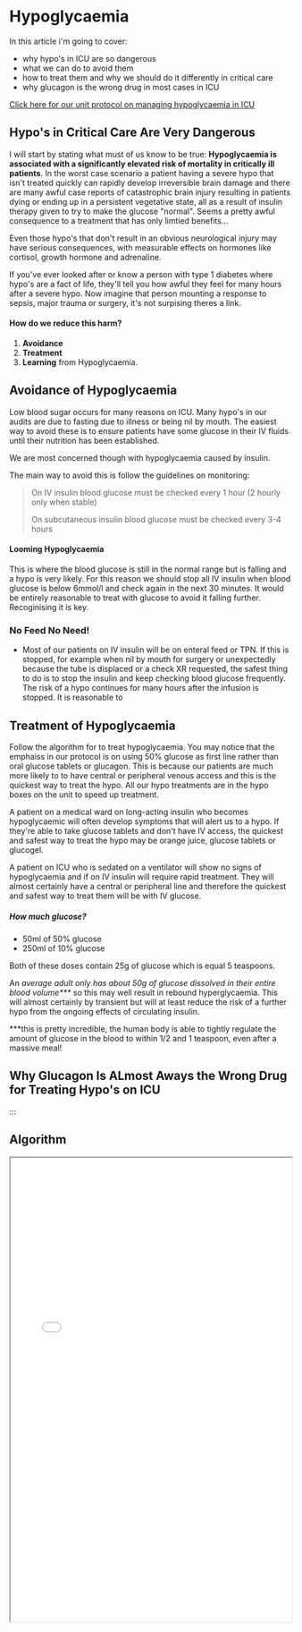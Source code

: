 # Hypoglycaemia

In this article i'm going to cover:
* why hypo's in ICU are so dangerous
* what we can do to avoid them
* how to treat them and why we should do it differently in critical care
* why glucagon is the wrong drug in most cases in ICU

[Click here for our unit protocol on managing hypoglycaemia in ICU](https://www.northerncarealliance.nhs.uk/application/files/1117/2200/4200/NCACC034QRG1_V1_Hyperglycaemia_Hypoglycaemia_Critical_Care.pdf)

## Hypo's in Critical Care Are Very Dangerous

I will start by stating what must of us know to be true: **Hypoglycaemia is associated with a significantly elevated risk of mortality in critically ill patients**.
In the worst case scenario a patient having a severe hypo that isn't treated quickly can rapidly develop irreversible brain damage and there are many awful case reports of catastrophic brain injury resulting in patients dying or ending up in a persistent vegetative state, all as a result of insulin therapy given to try to make the glucose "normal". Seems a pretty awful consequence to a treatment that has only limtied benefits...

Even those hypo's that don't result in an obvious neurological injury may have serious consequences, with measurable effects on hormones like cortisol, growth hormone and adrenaline. 

If you've ever looked after or know a person with type 1 diabetes where hypo's are a fact of life, they'll tell you how awful they feel for many hours after a severe hypo. Now imagine that person mounting a response to sepsis, major trauma or surgery, it's not surpising theres a link. 

#### How do we reduce this harm?

1. **Avoidance**
2. **Treatment**
3. **Learning** from Hypoglycaemia.

## Avoidance of Hypoglycaemia

Low blood sugar occurs for many reasons on ICU. Many hypo's in our audits are due to fasting due to illness or being nil by mouth. The easiest way to avoid these is to ensure patients have some glucose in their IV fluids until their nutrition has been established.

We are most concerned though with hypoglycaemia caused by insulin. 

The main way to avoid this is follow the guidelines on monitoring:

> On IV insulin blood glucose must be checked every 1 hour (2 hourly only when stable)
>
> On subcutaneous insulin blood glucose must be checked every 3-4 hours

#### Looming Hypoglycaemia

This is where the blood glucose is still in the normal range but is falling and a hypo is very likely. For this reason we should stop all IV insulin when blood glucose is below 6mmol/l and check again in the next 30 minutes. It would be entirely reasonable to treat with glucose to avoid it falling further. Recoginising it is key.



### No Feed No Need!

- Most of our patients on IV insulin will be on enteral feed or TPN. If this is stopped, for example when nil by mouth for surgery or unexpectedly because the tube is displaced or a check XR requested, the safest thing to do is to stop the insulin and keep checking blood glucose frequently. The risk of a hypo continues for many hours after the infusion is stopped. It is reasonable to

## Treatment of Hypoglycaemia

Follow the algorithm for to treat hypoglycaemia. You may notice that the emphaiss in our protocol is on using 50% glucose as first line rather than oral glucose tablets or glucagon. This is because our patients are much more likely to to have central or peripheral venous access and this is the quickest way to treat the hypo. All our hypo treatments are in the hypo boxes on the unit to speed up treatment. 

A patient on a medical ward on long-acting insulin who becomes hypoglycaemic will often develop symptoms that will alert us to a hypo. If they're able to take glucose tablets and don't have IV access, the quickest and safest way to treat the hypo may be orange juice, glucose tablets or glucogel.

A patient on ICU who is sedated on a ventilator will show no signs of hypoglycaemia and if on IV insulin will require rapid treatment. They will almost certainly have a central or peripheral line and therefore the quickest and safest way to treat them will be with IV glucose.

##### How much glucose?

* 50ml of 50% glucose 
* 250ml of 10% glucose

Both of these doses contain 25g of glucose which is equal 5 teaspoons. 

An _average adult only has about 50g of glucose dissolved in their entire blood volume***_ so this may well result in rebound hyperglycaemia. This will almost certainly by transient but will at least reduce the risk of a further hypo from the ongoing effects of circulating insulin. 

***this is pretty incredible, the human body is able to tightly regulate the amount of glucose in the blood to within 1/2 and 1 teaspoon, even after a massive meal!

## Why Glucagon Is ALmost Aways the Wrong Drug for Treating Hypo's on ICU


:::

## Algorithm

<iframe src="/hypoglycaemia.pdf#toolbar=0&navpanes=0" width="100%" height="830px"></iframe>
